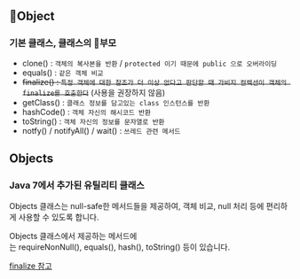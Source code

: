 ## Object

### 기본 클래스, 클래스의 부모

- clone() : `객체의 복사본을 반환` / `protected 이기 때문에 public 으로 오버라이딩`
- equals() : `같은 객체 비교`
- ~~finalize() : `특정 객체에 대한 참조가 더 이상 없다고 판단할 때 가비지 컬렉션이 객체의 finalize를 호출한다`~~ (사용을 권장하지 않음)
- getClass() : `클래스 정보를 담고있는 class 인스턴스를 반환`
- hashCode() : `객체 자신의 해시코드 반환`
- toString() : `객체 자신의 정보를 문자열로 반환`
- notfy() / notifyAll() / wait() : `쓰레드 관련 메서드`

## Objects
### Java 7에서 추가된 유틸리티 클래스
Objects 클래스는 null-safe한 메서드들을 제공하여, 객체 비교, null 처리 등에 편리하게 사용할 수 있도록 합니다.

Objects 클래스에서 제공하는 메서드에는 requireNonNull(), equals(), hash(), toString() 등이 있습니다.


[finalize 참고](https://camel-context.tistory.com/43)